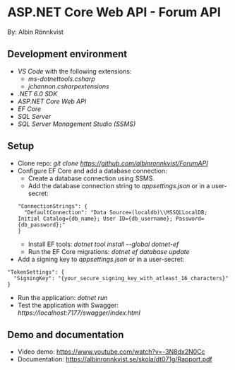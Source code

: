 # ASP.NET Core Web API - Forum API
By: Albin Rönnkvist

## Development environment
- _VS Code_ with the following extensions:
  - _ms-dotnettools.csharp_
  - _jchannon.csharpextensions_
- _.NET 6.0 SDK_
- _ASP.NET Core Web API_
- _EF Core_
- _SQL Server_
- _SQL Server Management Studio (SSMS)_

## Setup
- Clone repo: _git clone https://github.com/albinronnkvist/ForumAPI_
- Configure EF Core and add a database connection:
  - Create a database connection using SSMS.
  - Add the database connection string to _appsettings.json_ or in a user-secret:
  ```
  "ConnectionStrings": {
    "DefaultConnection": "Data Source=(localdb)\\MSSQLLocalDB; Initial Catalog={db_name}; User ID={db_username}; Password={db_password};"
  }
  ```
  - Install EF tools: _dotnet tool install --global dotnet-ef_
  - Run the EF Core migrations: _dotnet ef database update_
- Add a signing key to _appsettings.json_ or in a user-secret:
```
"TokenSettings": {
  "SigningKey": "{your_secure_signing_key_with_atleast_16_characters}"
}
```
- Run the application: _dotnet run_
- Test the application with Swagger: _https://localhost:7177/swagger/index.html_

## Demo and documentation
- Video demo: https://www.youtube.com/watch?v=-3N8dx2N0Cc
- Documentation: https://albinronnkvist.se/skola/dt071g/Rapport.pdf
